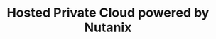 ---
title: 'Hosted Private Cloud powered by Nutanix'
slug: nutanix
excerpt: 'How to use your Nutanix Cluster'
sections: 'Getting started, Network & Security, Advanced use, Backups, Troubleshooting, RACI, Disaster Recovery Plan'
order: 03
---